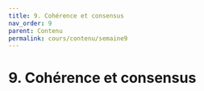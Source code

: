 ```yaml
---
title: 9. Cohérence et consensus
nav_order: 9
parent: Contenu
permalink: cours/contenu/semaine9
---
```


# 9. Cohérence et consensus